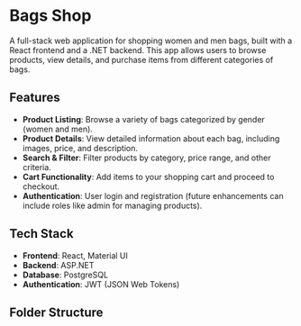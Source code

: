 # Bags Shop

A full-stack web application for shopping women and men bags, built with a React frontend and a .NET backend. This app allows users to browse products, view details, and purchase items from different categories of bags.

## Features

- **Product Listing**: Browse a variety of bags categorized by gender (women and men).
- **Product Details**: View detailed information about each bag, including images, price, and description.
- **Search & Filter**: Filter products by category, price range, and other criteria.
- **Cart Functionality**: Add items to your shopping cart and proceed to checkout.
- **Authentication**: User login and registration (future enhancements can include roles like admin for managing products).

## Tech Stack

- **Frontend**: React, Material UI
- **Backend**: ASP.NET
- **Database**: PostgreSQL
- **Authentication**: JWT (JSON Web Tokens)

## Folder Structure

